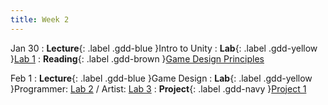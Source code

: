 ```yaml
---
title: Week 2
---
```


Jan 30
: **Lecture**{: .label .gdd-blue }Intro to Unity
: **Lab**{: .label .gdd-yellow }[Lab 1]
: **Reading**{: .label .gdd-brown }[Game Design Principles]

Feb 1
: **Lecture**{: .label .gdd-blue }Game Design
: **Lab**{: .label .gdd-yellow }Programmer: [Lab 2] / Artist: [Lab 3]
: **Project**{: .label .gdd-navy }[Project 1]

<!-- [Intro to Unity]: https://docs.google.com/presentation/d/1z5eJMr9ZptOFKFqSOmnqBtuzRL4mtU-eFMppI3oj_8g/edit?usp=drive_link
[Game Design]: https://docs.google.com/presentation/d/1rcLp94lLWn_NFkKcqyhfhtf1ZSwghD_BuxDP6t_mmdg/edit?usp=drive_link -->


[Lab 1]: ./../pages/labs/lab1/lab1
[Lab 2]: ./../pages/labs/lab2/lab2
[Lab 3]: ./../pages/labs/lab3/lab3

[Project 1]: ./../pages/projects/Projects

[Game Design Principles]: https://www.gamedesigning.org/learn/game-design-principles/ 